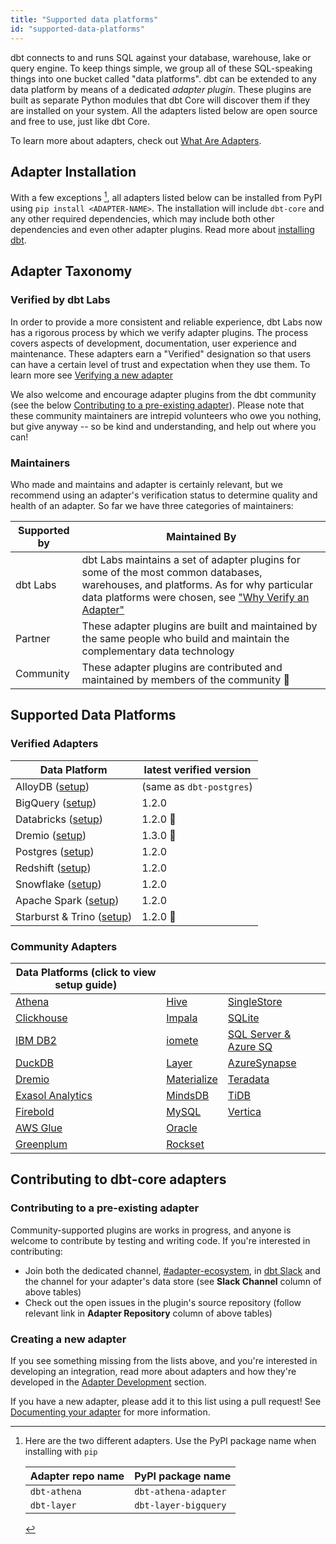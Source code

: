 ```yaml
---
title: "Supported data platforms"
id: "supported-data-platforms"
---
```


dbt connects to and runs SQL against your database, warehouse, lake or query engine. To keep things simple, we group all of these SQL-speaking things into one bucket called "data platforms". dbt can be extended to any data platform by means of a dedicated _adapter plugin_. These plugins are built as separate Python modules that dbt Core will discover them if they are installed on your system. All the adapters listed below are open source and free to use, just like dbt Core.

To learn more about adapters, check out [What Are Adapters](/guides/advanced/adapter-development/1-what-are-adapters).

## Adapter Installation

With a few exceptions [^1], all adapters listed below can be installed from PyPI using `pip install <ADAPTER-NAME>`. The installation will include `dbt-core` and any other required dependencies, which may include both other dependencies and even other adapter plugins. Read more about [installing dbt](/docs/get-started/installation).

## Adapter Taxonomy

### Verified by dbt Labs

In order to provide a more consistent and reliable experience, dbt Labs now has a rigorous process by which we verify adapter plugins. The process covers aspects of development, documentation, user experience and maintenance. These adapters earn a "Verified" designation so that users can have a certain level of trust and expectation when they use them. To learn more see [Verifying a new adapter](/guides/advanced/adapter-development/7-verifying-a-new-adapter)

We also welcome and encourage adapter plugins from the dbt community (see the below [Contributing to a pre-existing adapter](#contributing-to-a-pre-existing-adapter)). Please note that these community maintainers are intrepid volunteers who owe you nothing, but give anyway -- so be kind and understanding, and help out where you can!

### Maintainers

Who made and maintains and adapter is certainly relevant, but we recommend using an adapter's verification status to determine quality and health of an adapter. So far we have three categories of maintainers:

| Supported by | Maintained By                                                                                                                                                                                                                                  |
| ------------ | ---------------------------------------------------------------------------------------------------------------------------------------------------------------------------------------------------------------------------------------------- |
| dbt Labs     | dbt Labs maintains a set of adapter plugins for some of the most common databases, warehouses, and platforms. As for why particular data platforms were chosen, see ["Why Verify an Adapter"](7-verifying-a-new-adapter#why-verify-an-adapter) |
| Partner      | These adapter plugins are built and maintained by the same people who build and maintain the complementary data technology                                                                                                                     |
| Community    | These adapter plugins are contributed and maintained by members of the community 🌱                                                                                                                                                            |

## Supported Data Platforms

### Verified Adapters

| Data Platform                              | latest verified version  |
| ------------------------------------------ | ------------------------ |
| AlloyDB  ([setup](alloydb-setup))        | (same as `dbt-postgres`) |
| BigQuery ([setup](bigquery-setup))       | 1.2.0                    |
| Databricks ([setup](databricks-setup))   | 1.2.0 :construction:     |
| Dremio ([setup](dremio-setup))           | 1.3.0 :construction:     |
| Postgres ([setup](postgres-setup))       | 1.2.0                    |
| Redshift ([setup](redshift-setup))       | 1.2.0                    |
| Snowflake ([setup](snowflake-setup))     | 1.2.0                    |
| Apache Spark ([setup](spark-setup))      | 1.2.0                    |
| Starburst & Trino ([setup](trino-setup)) | 1.2.0 :construction:     |

### Community Adapters

| Data Platforms (click to view setup guide)      |                                 |                                   |                                                                   
| ----------------------------------------------- | --------------------------------| ---------------------------------|
| [Athena](athena-setup)                | [Hive](hive-setup)                        | [SingleStore](singlestore-setup)  |
| [Clickhouse](clickhouse-setup)        | [Impala](impala-setup)                    | [SQLite](sqlite-setup)  |
| [IBM DB2](ibmdb2-setup)               | [iomete](iomete-setup)                    | [SQL Server & Azure SQ](mssql-setup) |
| [DuckDB](duckdb-setup)                | [Layer](layer-setup)                      | [AzureSynapse](azuresynapse-setup) |
| [Dremio](dremio-setup)                | [Materialize](materialize-setup)          | [Teradata](teradata-setup)|
| [Exasol Analytics](exasol-setup)      | [MindsDB](mindsdb-setup)                  | [TiDB](tidb-setup)|
| [Firebold](firebolt-setup)            | [MySQL](mysql-setup)                      | [Vertica](vertica-setup)|
| [AWS Glue](glue-setup)                | [Oracle](oracle-setup)                    |
| [Greenplum](greenplum-setup)          | [Rockset](rockset-setup)   

## Contributing to dbt-core adapters

### Contributing to a pre-existing adapter

Community-supported plugins are works in progress, and anyone is welcome to contribute by testing and writing code. If you're interested in contributing:

- Join both the dedicated channel, [#adapter-ecosystem](https://getdbt.slack.com/archives/C030A0UF5LM), in [dbt Slack](https://community.getdbt.com/) and the channel for your adapter's data store (see **Slack Channel** column of above tables)
- Check out the open issues in the plugin's source repository (follow relevant link in **Adapter Repository** column of above tables)

### Creating a new adapter

If you see something missing from the lists above, and you're interested in developing an integration, read more about adapters and how they're developed in the  [Adapter Development](/guides/advanced/adapter-development/1-what-are-adapters) section.

If you have a new adapter, please add it to this list using a pull request! See [Documenting your adapter](5-documenting-a-new-adapter) for more information.

[^1]: Here are the two different adapters. Use the PyPI package name when installing with `pip`

    | Adapter repo name | PyPI package name    |
    | ----------------- | -------------------- |
    | `dbt-athena`      | `dbt-athena-adapter` |
    | `dbt-layer`       | `dbt-layer-bigquery` |
